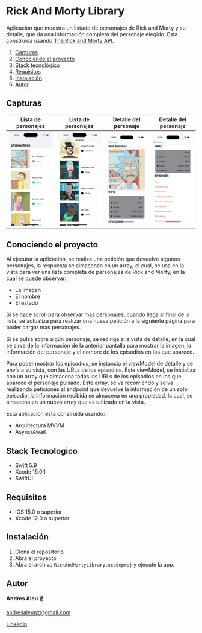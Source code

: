 # Rick And Morty Library

Aplicación que muestra un listado de personajes de Rick and Morty y su detalle, que da una información completa del personaje elegido. Esta construida usando [The Rick and Morty API](https://rickandmortyapi.com/).
 
1. [Capturas](#capturas)
2. [Conociendo el proyecto](#conociendo_el_proyecto)
3. [Stack tecnológico](#stack_tecnologico)
4. [Requisitos](#requisitos)
5. [Instalación](#Instalacion)
6. [Autor](#autor)

<h2 id="capturas">Capturas</h2>

| Lista de personajes | Lista de personajes | Detalle del personaje | Detalle del personaje |
| ----------- | ------------ | ------------ | ------------
| ![List Characters](ScreenShots/ListCharacters.png) | ![List Characters](ScreenShots/ListCharacters(1).png) | ![Detail Characters](ScreenShots/DetailImageAndInfo.png) | ![Detail Characters](ScreenShots/DetailInfoAndEpisodes.png) |

<h2 id="conociendo_el_proyecto">Conociendo el proyecto</h2>

Al ejecutar la aplicación, se realiza una petición que devuelve algunos personajes, la respuesta se almacenan en un array, el cual, se usa en la vista para ver una lista completa de personajes de Rick and Morty, en la cual se puede observar:

- La imagen 
- El nombre
- El estado

Si se hace scroll para observar mas personajes, cuando llega al final de la lista, se actualiza para realizar una nueva petición a la siguiente página para poder cargar mas personajes. 

Si se pulsa sobre algún personaje, se redirige a la vista de detalle, en la cual se sirve de la información de la anterior pantalla para mostrar la imagen, la información del personaje y el nombre de los episodios en los que aparece. 

Para poder mostrar los episodios, se instancia el viewModel de detalle y se envía a su vista, con las URLs de los episodios. Este viewModel, se inicializa con un array que almacena todas las URLs de los episodios en los que aparece el personaje pulsado. Este array, se va recorriendo y se va realizando peticiones al endpoint que devuelve la información de un solo episodio, la información recibida se almacena en una propiedad, la cual, se almacena en un nuevo array que es utilizado en la vista.

Esta aplicación esta construida usando:

- Arquitectura MVVM
- Async/Await

<h2 id="stack_tecnologico">Stack Tecnologico</h2>

- Swift 5.9
- Xcode 15.0.1
- SwiftUI 

<h2 id="requisitos">Requisitos</h2>

- iOS 15.0 o superior
- Xcode 12.0 o superior

<h2 id="Instalacion">Instalación</h2>

1. Clona el repositorio
2. Abra el proyecto
3. Abra el archivo `RickAndMortyLibrary.xcodeproj` y ejecute la app. 


<h2 id="autor">Autor</h2>

**Andres Aleu :v:** 

andresaleunz@gmail.com

[Linkedin](https://www.linkedin.com/in/andres-aleu-nu%C3%B1ez-/)

